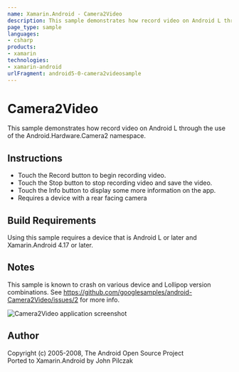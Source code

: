 ```yaml
---
name: Xamarin.Android - Camera2Video
description: This sample demonstrates how record video on Android L through the use of the Android.Hardware.Camera2 namespace. Instructions Touch the Record...
page_type: sample
languages:
- csharp
products:
- xamarin
technologies:
- xamarin-android
urlFragment: android5-0-camera2videosample
---
```

# Camera2Video
This sample demonstrates how record video on Android L through the use of the Android.Hardware.Camera2 namespace.

## Instructions

* Touch the Record button to begin recording video.
* Touch the Stop button to stop recording video and save the video.
* Touch the Info button to display some more information on the app.
* Requires a device with a rear facing camera

## Build Requirements
Using this sample requires a device that is Android L or later and Xamarin.Android 4.17 or later.

## Notes
This sample is known to crash on various device and Lollipop version combinations. See https://github.com/googlesamples/android-Camera2Video/issues/2 for more info.

![Camera2Video application screenshot](Screenshots/info.png "Camera2Video application screenshot")

## Author
Copyright (c) 2005-2008, The Android Open Source Project  
Ported to Xamarin.Android by John Pilczak
